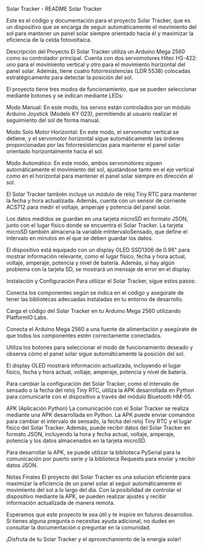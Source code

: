 Solar Tracker - README
Solar Tracker

Este es el código y documentación para el proyecto Solar Tracker, que es un dispositivo que se encarga de seguir automáticamente el movimiento del sol para mantener un panel solar siempre orientado hacia él y maximizar la eficiencia de la celda fotovoltaica.

Descripción del Proyecto
El Solar Tracker utiliza un Arduino Mega 2560 como su controlador principal. Cuenta con dos servomotores Hitec HS-422: uno para el movimiento vertical y otro para el movimiento horizontal del panel solar. Además, tiene cuatro fotorresistencias (LDR 5538) colocadas estratégicamente para detectar la posición del sol.

El proyecto tiene tres modos de funcionamiento, que se pueden seleccionar mediante botones y se indican mediante LEDs:

Modo Manual: En este modo, los servos están controlados por un módulo Arduino Joystick (Modelo KY 023), permitiendo al usuario realizar el seguimiento del sol de forma manual.

Modo Solo Motor Horizontal: En este modo, el servomotor vertical se detiene, y el servomotor horizontal sigue automáticamente las órdenes proporcionadas por las fotorresistencias para mantener el panel solar orientado horizontalmente hacia el sol.

Modo Automático: En este modo, ambos servomotores siguen automáticamente el movimiento del sol, ajustándose tanto en el eje vertical como en el horizontal para mantener el panel solar siempre en dirección al sol.

El Solar Tracker también incluye un módulo de reloj Tiny RTC para mantener la fecha y hora actualizada. Además, cuenta con un sensor de corriente ACS712 para medir el voltaje, amperaje y potencia del panel solar.

Los datos medidos se guardan en una tarjeta microSD en formato JSON, junto con el lugar físico donde se encuentra el Solar Tracker. La tarjeta microSD también almacena la variable mIntervaloSensado, que define el intervalo en minutos en el que se deben guardar los datos.

El dispositivo está equipado con un display OLED SSD1306 de 0.96" para mostrar información relevante, como el lugar físico, fecha y hora actual, voltaje, amperaje, potencia y nivel de batería. Además, si hay algún problema con la tarjeta SD, se mostrará un mensaje de error en el display.

Instalación y Configuración
Para utilizar el Solar Tracker, sigue estos pasos:

Conecta los componentes según se indica en el código y asegúrate de tener las bibliotecas adecuadas instaladas en tu entorno de desarrollo.

Carga el código del Solar Tracker en tu Arduino Mega 2560 utilizando PlatformIO Labs.

Conecta el Arduino Mega 2560 a una fuente de alimentación y asegúrate de que todos los componentes estén correctamente conectados.

Utiliza los botones para seleccionar el modo de funcionamiento deseado y observa cómo el panel solar sigue automáticamente la posición del sol.

El display OLED mostrará información actualizada, incluyendo el lugar físico, fecha y hora actual, voltaje, amperaje, potencia y nivel de batería.

Para cambiar la configuración del Solar Tracker, como el intervalo de sensado o la fecha del reloj Tiny RTC, utiliza la APK desarrollada en Python para comunicarte con el dispositivo a través del módulo Bluetooth HM-05.

APK (Aplicación Python)
La comunicación con el Solar Tracker se realiza mediante una APK desarrollada en Python. La APK puede enviar comandos para cambiar el intervalo de sensado, la fecha del reloj Tiny RTC y el lugar físico del Solar Tracker. Además, puede recibir datos del Solar Tracker en formato JSON, incluyendo la hora y fecha actual, voltaje, amperaje, potencia y los datos almacenados en la tarjeta microSD.

Para desarrollar la APK, se puede utilizar la biblioteca PySerial para la comunicación por puerto serie y la biblioteca Requests para enviar y recibir datos JSON.

Notas Finales
El proyecto del Solar Tracker es una solución eficiente para maximizar la eficiencia de un panel solar al seguir automáticamente el movimiento del sol a lo largo del día. Con la posibilidad de controlar el dispositivo mediante la APK, se pueden realizar ajustes y recibir información actualizada de manera remota.

Esperamos que este proyecto te sea útil y te inspire en futuros desarrollos. Si tienes alguna pregunta o necesitas ayuda adicional, no dudes en consultar la documentación o preguntar en la comunidad.

¡Disfruta de tu Solar Tracker y el aprovechamiento de la energía solar!
